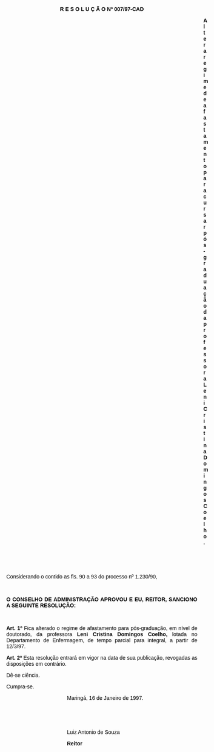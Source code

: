 <BODY TEXT="#000000">

<B><FONT FACE="Arial"><P ALIGN="CENTER">R E S O L U &Ccedil; &Atilde; O Nº 007/97-CAD</P>
</B><P ALIGN="JUSTIFY"></P><DIR>
<DIR>
<DIR>
<DIR>
<DIR>
<DIR>
<DIR>
<DIR>
<DIR>
<DIR>
<DIR>
<DIR>
<DIR>

<B><P ALIGN="JUSTIFY">Altera regime de afastamento para cursar p&oacute;s-gradua&ccedil;&atilde;o da professora Leni Cristina Domingos Coelho.</P>
</B><P ALIGN="JUSTIFY"></P>
<P ALIGN="JUSTIFY">&nbsp;</P>
<P ALIGN="JUSTIFY">&nbsp;</P></DIR>
</DIR>
</DIR>
</DIR>
</DIR>
</DIR>
</DIR>
</DIR>
</DIR>
</DIR>
</DIR>
</DIR>
</DIR>

<P ALIGN="JUSTIFY">Considerando o contido as fls. 90 a 93 do processo nº 1.230/90,</P>
<P ALIGN="JUSTIFY"></P>
<P ALIGN="JUSTIFY">&nbsp;</P>
<B><P ALIGN="JUSTIFY">O CONSELHO DE ADMINISTRA&Ccedil;&Atilde;O APROVOU E EU, REITOR, SANCIONO A SEGUINTE RESOLU&Ccedil;&Atilde;O:</P>
</B><P ALIGN="JUSTIFY"></P>
<P ALIGN="JUSTIFY">&nbsp;</P>
<B><P ALIGN="JUSTIFY">Art. 1º  </B>Fica alterado o regime de afastamento para p&oacute;s-gradua&ccedil;&atilde;o, em n&iacute;vel de doutorado, da professora <B>Leni Cristina Domingos Coelho, </B>lotada no Departamento de Enfermagem, de tempo parcial para integral, a partir de 12/3/97.</P>
<B><P ALIGN="JUSTIFY">Art. 2º </B>Esta resolu&ccedil;&atilde;o entrar&aacute; em vigor na data de sua publica&ccedil;&atilde;o, revogadas as disposi&ccedil;&otilde;es em contr&aacute;rio.</P>
<P ALIGN="JUSTIFY">D&ecirc;-se ci&ecirc;ncia.</P>
<P ALIGN="JUSTIFY">Cumpra-se.</P>
<P ALIGN="JUSTIFY"></P><DIR>
<DIR>
<DIR>
<DIR>

<P ALIGN="JUSTIFY">Maring&aacute;, 16 de Janeiro de 1997.</P>
<P ALIGN="JUSTIFY"></P>
<P ALIGN="JUSTIFY">&nbsp;</P>
<P ALIGN="JUSTIFY">&nbsp;</P>
<P ALIGN="JUSTIFY">Luiz Antonio de Souza</P>
<B><P ALIGN="JUSTIFY">Reitor</P>
</B><P ALIGN="JUSTIFY"></P></DIR>
</DIR>
</DIR>
</DIR>
</FONT></BODY>
